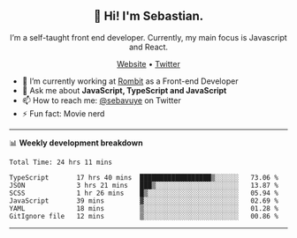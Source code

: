 <h2 align="center">👋 Hi! I'm Sebastian.</h2>
<p align="center">I’m a self-taught front end developer. Currently, my main focus is Javascript and React.</p>
<p align="center">
  <a href="https://sebastianvuye.be">Website</a> •
  <a href="https://twitter.com/sebavuye">Twitter</a>
</p>


- 🔭 I’m currently working at [Rombit](https://rombit.com/) as a Front-end Developer
- 💬 Ask me about **JavaScript, TypeScript and JavaScript**
- 📫 How to reach me: [@sebavuye](https://twitter.com/sebavuye) on Twitter
- ⚡ Fun fact: Movie nerd

-------

📊 **Weekly development breakdown**

<!--START_SECTION:waka-->

```text
Total Time: 24 hrs 11 mins

TypeScript       17 hrs 40 mins  ██████████████████▒░░░░░░   73.06 %
JSON             3 hrs 21 mins   ███▒░░░░░░░░░░░░░░░░░░░░░   13.87 %
SCSS             1 hr 26 mins    █▒░░░░░░░░░░░░░░░░░░░░░░░   05.94 %
JavaScript       39 mins         ▓░░░░░░░░░░░░░░░░░░░░░░░░   02.69 %
YAML             18 mins         ▒░░░░░░░░░░░░░░░░░░░░░░░░   01.28 %
GitIgnore file   12 mins         ▒░░░░░░░░░░░░░░░░░░░░░░░░   00.86 %
```

<!--END_SECTION:waka-->
-------
